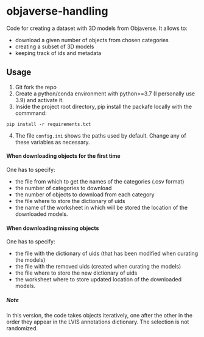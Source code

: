 # objaverse-handling
Code for creating a dataset with 3D models from Objaverse. It allows to: 
- download a given number of objects from chosen categories
- creating a subset of 3D models 
- keeping track of ids and metadata

## Usage 
1. Git fork the repo
2. Create a python/conda environment with python>=3.7 (I personally use 3.9) and activate it. 
3. Inside the project root directory, pip install the packafe locally with the commmand: 
```
pip install -r requirements.txt
```
4. The file ```config.ini``` shows the paths used by default. Change any of these variables as necessary. 

#### When downloading objects for the first time 
One has to specify: 
- the file from which to get the names of the categories (.csv format)
- the number of categories to download 
- the number of objects to download from each category
- the file where to store the dictionary of uids 
- the name of the worksheet in which will be stored the location of the downloaded models. 


#### When downloading missing objects 
One has to specify: 
- the file with the dictionary of uids (that has been modified when curating the models) 
- the file with the removed uids (created when curating the models)
- the file where to store the new dictionary of uids
- the worksheet where to store updated location of the downloaded models.

##### Note
In this version, the code takes objects iteratively, one after the other in the order they appear in the LVIS annotations dictionary. 
The selection is not randomized.
